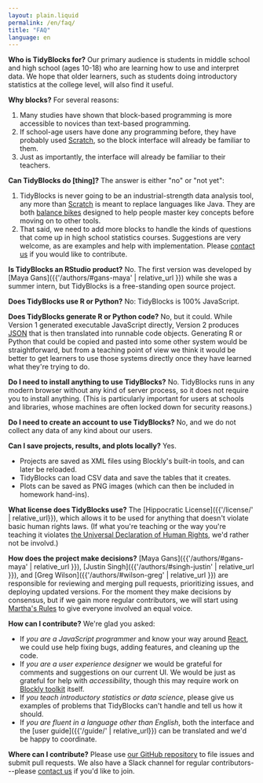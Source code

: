 ```yaml
---
layout: plain.liquid
permalink: /en/faq/
title: "FAQ"
language: en
---
```


**Who is TidyBlocks for?**
Our primary audience is students in middle school and high school (ages 10-18)
who are learning how to use and interpret data.
We hope that older learners,
such as students doing introductory statistics at the college level,
will also find it useful.

**Why blocks?**
For several reasons:
1.  Many studies have shown that block-based programming is more accessible to novices than text-based programming.
2.  If school-age users have done any programming before, they have probably used [Scratch](http://scratch.mit.edu),
    so the block interface will already be familiar to them.
3.  Just as importantly, the interface will already be familiar to their teachers.

**Can TidyBlocks do [thing]?**
The answer is either "no" or "not yet":
1.  TidyBlocks is never going to be an industrial-strength data analysis tool,
    any more than [Scratch](http://scratch.mit.edu) is meant to replace languages like Java.
    They are both [balance bikes](https://en.wikipedia.org/wiki/Balance_bicycle)
    designed to help people master key concepts before moving on to other tools.
2.  That said,
    we need to add more blocks to handle the kinds of questions that come up in high school statistics courses.
    Suggestions are very welcome,
    as are examples and help with implementation.
    Please [contact us](mailto:{{site.email}}) if you would like to contribute.

**Is TidyBlocks an RStudio product?**
No.
The first version was developed by [Maya Gans]({{'/authors/#gans-maya' | relative_url }}) while she was a summer intern,
but TidyBlocks is a free-standing open source project.

**Does TidyBlocks use R or Python?**
No: TidyBlocks is 100% JavaScript.

**Does TidyBlocks generate R or Python code?**
No,
but it could.
While Version 1 generated executable JavaScript directly,
Version 2 produces [JSON](https://en.wikipedia.org/wiki/JSON)
that is then translated into runnable code objects.
Generating R or Python that could be copied and pasted into some other system would be straightforward,
but from a teaching point of view we think it would be better to get learners to use those systems directly
once they have learned what they're trying to do.

**Do I need to install anything to use TidyBlocks?**
No.
TidyBlocks runs in any modern browser without any kind of server process,
so it does not require you to install anything.
(This is particularly important for users at schools and libraries,
whose machines are often locked down for security reasons.)

**Do I need to create an account to use TidyBlocks?**
No,
and we do not collect any data of any kind about our users.

**Can I save projects, results, and plots locally?**
Yes.
-   Projects are saved as XML files using Blockly's built-in tools, and can later be reloaded.
-   TidyBlocks can load CSV data and save the tables that it creates.
-   Plots can be saved as PNG images (which can then be included in homework hand-ins).

**What license does TidyBlocks use?**
The [Hippocratic License]({{'/license/' | relative_url}}),
which allows it to be used for anything that doesn't violate basic human rights laws.
(If what you're teaching or the way you're teaching it violates
[the Universal Declaration of Human Rights](https://www.un.org/en/universal-declaration-human-rights/),
we'd rather not be involvd.)

**How does the project make decisions?**
[Maya Gans]({{'/authors/#gans-maya' | relative_url }}),
[Justin Singh]({{'/authors/#singh-justin' | relative_url }}),
and [Greg Wilson]({{'/authors/#wilson-greg' | relative_url }})
are responsible for reviewing and merging pull requests,
prioritizing issues,
and deploying updated versions.
For the moment they make decisions by consensus,
but if we gain more regular contributors,
we will start using [Martha's Rules](https://third-bit.com/2019/06/13/marthas-rules.html)
to give everyone involved an equal voice.

**How can I contribute?**
We're glad you asked:
-   If *you are a JavaScript programmer* and know your way around [React](https://reactjs.org/),
    we could use help fixing bugs, adding features, and cleaning up the code.
-   If *you are a user experience designer*
    we would be grateful for comments and suggestions on our current UI.
    We would be just as grateful for help with *accessibility*,
    though this may require work on [Blockly toolkit](https://developers.google.com/blockly/) itself.
-   If *you teach introductory statistics or data science*,
    please give us examples of problems that TidyBlocks can't handle and tell us how it should.
-   If *you are fluent in a language other than English*,
    both the interface and the [user guide]({{'/guide/' | relative_url}}) can be translated
    and we'd be happy to coordinate.

**Where can I contribute?**
Please use [our GitHub repository]({{site.github.url}}) to file issues and submit pull requests.
We also have a Slack channel for regular contributors---please [contact us](mailto:{{site.email}}) if you'd like to join.
